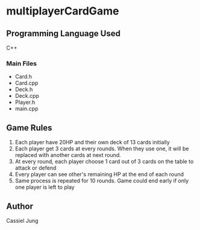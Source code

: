 # multiplayerCardGame

## Programming Language Used
C++

### Main Files
- Card.h
- Card.cpp
- Deck.h
- Deck.cpp
- Player.h
- main.cpp

## Game Rules
1. Each player have 20HP and their own deck of 13 cards initially
2. Each player get 3 cards at every rounds. When they use one, it will be replaced with another cards at next round.
3. At every round, each player choose 1 card out of 3 cards on the table to attack or defend
4. Every player can see other's remaining HP at the end of each round
5. Same process is repeated for 10 rounds. Game could end early if only one player is left to play

## Author
Cassiel Jung
